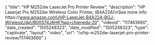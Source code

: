 {
    "title": "HP M252dw LaserJet Pro Printer Review",
    "description": "HP Laserjet Pro M252dw Wireless Color Printer, (B4A22A)\nSee more info: https:\/\/www.amazon.com\/HP-LaserJet-B4A22A-BGJ-Wireless\/dp\/B00S74JAHK?tag=chienedu-20",
    "videoid": "117463660",
    "date_created": "1505248323",
    "date_modified": "1505248323",
    "type": "captivate",
    "layout": "video",
    "url": "\/v\/hp-m252dw-laserjet-pro-printer-review\/117463660"
}
